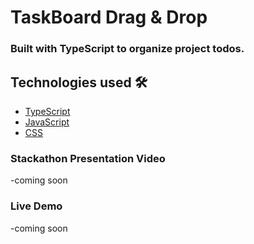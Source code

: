 # TaskBoard Drag & Drop 
### Built with TypeScript to organize project todos.

## Technologies used 🛠️
- [TypeScript](https://www.typescriptlang.org/)
- [JavaScript](https://developer.mozilla.org/en-US/docs/Web/JavaScript)
- [CSS](https://www.w3.org/Style/CSS/Overview.en.html)

### Stackathon Presentation Video
-coming soon

### Live Demo
-coming soon
